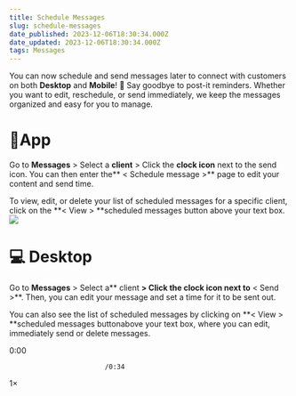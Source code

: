 ```yaml
---
title: Schedule Messages
slug: schedule-messages
date_published: 2023-12-06T18:30:34.000Z
date_updated: 2023-12-06T18:30:34.000Z
tags: Messages
---
```


You can now schedule and send messages later to connect with customers on both **Desktop** and **Mobile**! 📅 Say goodbye to post-it reminders. Whether you want to edit, reschedule, or send immediately, we keep the messages organized and easy for you to manage.

# 📱App

Go to **Messages** > Select a **client** > Click the **clock icon** next to the send icon. You can then enter the** < Schedule message >** page to edit your content and send time. 

To view, edit, or delete your list of scheduled messages for a specific client, click on the **< View > **scheduled messages button above your text box. 
![](__GHOST_URL__/content/images/2023/12/Schedule-messages.png)
# 💻 Desktop

Go to **Messages** > Select a** client **> Click the **clock icon** next to** < Send >**. Then, you can edit your message and set a time for it to be sent out. 

You can also see the list of scheduled messages by clicking on **< View > **scheduled messages buttonabove your text box, where you can edit, immediately send or delete messages.

0:00

                            /0:34
1×
